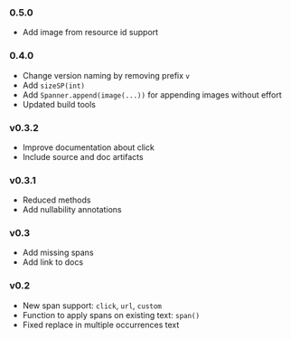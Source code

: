 ### 0.5.0

- Add image from resource id support

### 0.4.0

- Change version naming by removing prefix `v`
- Add `sizeSP(int)`
- Add `Spanner.append(image(...))` for appending images without effort
- Updated build tools

### v0.3.2

- Improve documentation about click
- Include source and doc artifacts

### v0.3.1

- Reduced methods
- Add nullability annotations

### v0.3

- Add missing spans
- Add link to docs 

### v0.2

- New span support: `click`, `url`, `custom`
- Function to apply spans on existing text: `span()` 
- Fixed replace in multiple occurrences text
